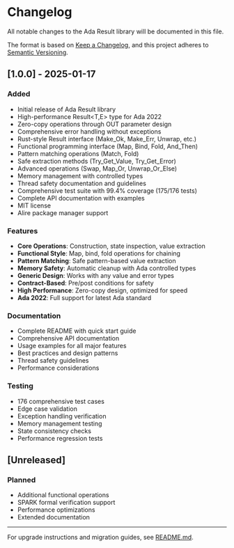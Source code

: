# Changelog

All notable changes to the Ada Result library will be documented in this file.

The format is based on [Keep a Changelog](https://keepachangelog.com/en/1.0.0/),
and this project adheres to [Semantic Versioning](https://semver.org/spec/v2.0.0.html).

## [1.0.0] - 2025-01-17

### Added
- Initial release of Ada Result library
- High-performance Result<T,E> type for Ada 2022
- Zero-copy operations through OUT parameter design
- Comprehensive error handling without exceptions
- Rust-style Result interface (Make_Ok, Make_Err, Unwrap, etc.)
- Functional programming interface (Map, Bind, Fold, And_Then)
- Pattern matching operations (Match, Fold)
- Safe extraction methods (Try_Get_Value, Try_Get_Error)
- Advanced operations (Swap, Map_Or, Unwrap_Or_Else)
- Memory management with controlled types
- Thread safety documentation and guidelines
- Comprehensive test suite with 99.4% coverage (175/176 tests)
- Complete API documentation with examples
- MIT license
- Alire package manager support

### Features
- **Core Operations**: Construction, state inspection, value extraction
- **Functional Style**: Map, bind, fold operations for chaining
- **Pattern Matching**: Safe pattern-based value extraction
- **Memory Safety**: Automatic cleanup with Ada controlled types
- **Generic Design**: Works with any value and error types
- **Contract-Based**: Pre/post conditions for safety
- **High Performance**: Zero-copy design, optimized for speed
- **Ada 2022**: Full support for latest Ada standard

### Documentation
- Complete README with quick start guide
- Comprehensive API documentation
- Usage examples for all major features
- Best practices and design patterns
- Thread safety guidelines
- Performance considerations

### Testing
- 176 comprehensive test cases
- Edge case validation
- Exception handling verification
- Memory management testing
- State consistency checks
- Performance regression tests

## [Unreleased]

### Planned
- Additional functional operations
- SPARK formal verification support
- Performance optimizations
- Extended documentation

---

For upgrade instructions and migration guides, see [README.md](README.md).